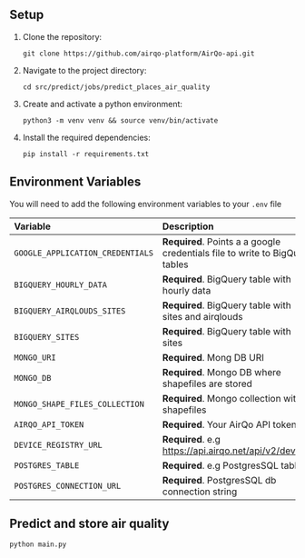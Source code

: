 ## Setup

1. Clone the repository:
    ```shell
    git clone https://github.com/airqo-platform/AirQo-api.git
    ```

2. Navigate to the project directory:
    ```shell
    cd src/predict/jobs/predict_places_air_quality
    ```

3. Create and activate a python environment:
    ```shell
    python3 -m venv venv && source venv/bin/activate
    ```
   
4. Install the required dependencies:
    ```shell
    pip install -r requirements.txt
    ```

## Environment Variables

You will need to add the following environment variables to your `.env` file

| Variable                         | Description                                                                  |
|:---------------------------------|:-----------------------------------------------------------------------------|
| `GOOGLE_APPLICATION_CREDENTIALS` | **Required**. Points a a google credentials file to write to BigQuery tables |
| `BIGQUERY_HOURLY_DATA`           | **Required**. BigQuery table with hourly data                                |
| `BIGQUERY_AIRQLOUDS_SITES`       | **Required**. BigQuery table with sites and airqlouds                        |
| `BIGQUERY_SITES`                 | **Required**. BigQuery table with sites                                      |
| `MONGO_URI`                      | **Required**. Mong DB URI                                                    |
| `MONGO_DB`                       | **Required**. Mongo DB where shapefiles are stored                           |
| `MONGO_SHAPE_FILES_COLLECTION`   | **Required**. Mongo collection with shapefiles                               |
| `AIRQO_API_TOKEN`                | **Required**. Your AirQo API token                                           |
| `DEVICE_REGISTRY_URL`            | **Required**. e.g https://api.airqo.net/api/v2/devices                       |
| `POSTGRES_TABLE`                 | **Required**. e.g PostgresSQL table                                          |
| `POSTGRES_CONNECTION_URL`        | **Required**. PostgresSQL db connection string                               |

## Predict and store air quality

 ```shell
 python main.py
 ```
